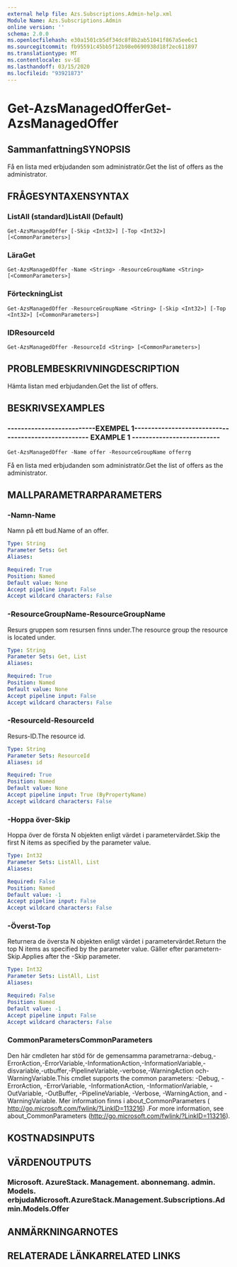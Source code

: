 ```yaml
---
external help file: Azs.Subscriptions.Admin-help.xml
Module Name: Azs.Subscriptions.Admin
online version: ''
schema: 2.0.0
ms.openlocfilehash: e30a1501cb5df34dc8f8b2ab51041f867a5ee6c1
ms.sourcegitcommit: fb95591c45bb5f12b98e0690938d18f2ec611897
ms.translationtype: MT
ms.contentlocale: sv-SE
ms.lasthandoff: 03/15/2020
ms.locfileid: "93921873"
---
```

# <span data-ttu-id="eb8d6-101">Get-AzsManagedOffer</span><span class="sxs-lookup"><span data-stu-id="eb8d6-101">Get-AzsManagedOffer</span></span>

## <span data-ttu-id="eb8d6-102">Sammanfattning</span><span class="sxs-lookup"><span data-stu-id="eb8d6-102">SYNOPSIS</span></span>
<span data-ttu-id="eb8d6-103">Få en lista med erbjudanden som administratör.</span><span class="sxs-lookup"><span data-stu-id="eb8d6-103">Get the list of offers as the administrator.</span></span>

## <span data-ttu-id="eb8d6-104">FRÅGESYNTAXEN</span><span class="sxs-lookup"><span data-stu-id="eb8d6-104">SYNTAX</span></span>

### <span data-ttu-id="eb8d6-105">ListAll (standard)</span><span class="sxs-lookup"><span data-stu-id="eb8d6-105">ListAll (Default)</span></span>
```
Get-AzsManagedOffer [-Skip <Int32>] [-Top <Int32>] [<CommonParameters>]
```

### <span data-ttu-id="eb8d6-106">Lära</span><span class="sxs-lookup"><span data-stu-id="eb8d6-106">Get</span></span>
```
Get-AzsManagedOffer -Name <String> -ResourceGroupName <String> [<CommonParameters>]
```

### <span data-ttu-id="eb8d6-107">Förteckning</span><span class="sxs-lookup"><span data-stu-id="eb8d6-107">List</span></span>
```
Get-AzsManagedOffer -ResourceGroupName <String> [-Skip <Int32>] [-Top <Int32>] [<CommonParameters>]
```

### <span data-ttu-id="eb8d6-108">ID</span><span class="sxs-lookup"><span data-stu-id="eb8d6-108">ResourceId</span></span>
```
Get-AzsManagedOffer -ResourceId <String> [<CommonParameters>]
```

## <span data-ttu-id="eb8d6-109">PROBLEMBESKRIVNING</span><span class="sxs-lookup"><span data-stu-id="eb8d6-109">DESCRIPTION</span></span>
<span data-ttu-id="eb8d6-110">Hämta listan med erbjudanden.</span><span class="sxs-lookup"><span data-stu-id="eb8d6-110">Get the list of offers.</span></span>

## <span data-ttu-id="eb8d6-111">BESKRIVS</span><span class="sxs-lookup"><span data-stu-id="eb8d6-111">EXAMPLES</span></span>

### <span data-ttu-id="eb8d6-112">--------------------------EXEMPEL 1--------------------------</span><span class="sxs-lookup"><span data-stu-id="eb8d6-112">-------------------------- EXAMPLE 1 --------------------------</span></span>
```
Get-AzsManagedOffer -Name offer -ResourceGroupName offerrg
```

<span data-ttu-id="eb8d6-113">Få en lista med erbjudanden som administratör.</span><span class="sxs-lookup"><span data-stu-id="eb8d6-113">Get the list of offers as the administrator.</span></span>

## <span data-ttu-id="eb8d6-114">MALLPARAMETRAR</span><span class="sxs-lookup"><span data-stu-id="eb8d6-114">PARAMETERS</span></span>

### <span data-ttu-id="eb8d6-115">-Namn</span><span class="sxs-lookup"><span data-stu-id="eb8d6-115">-Name</span></span>
<span data-ttu-id="eb8d6-116">Namn på ett bud.</span><span class="sxs-lookup"><span data-stu-id="eb8d6-116">Name of an offer.</span></span>

```yaml
Type: String
Parameter Sets: Get
Aliases: 

Required: True
Position: Named
Default value: None
Accept pipeline input: False
Accept wildcard characters: False
```

### <span data-ttu-id="eb8d6-117">-ResourceGroupName</span><span class="sxs-lookup"><span data-stu-id="eb8d6-117">-ResourceGroupName</span></span>
<span data-ttu-id="eb8d6-118">Resurs gruppen som resursen finns under.</span><span class="sxs-lookup"><span data-stu-id="eb8d6-118">The resource group the resource is located under.</span></span>

```yaml
Type: String
Parameter Sets: Get, List
Aliases: 

Required: True
Position: Named
Default value: None
Accept pipeline input: False
Accept wildcard characters: False
```

### <span data-ttu-id="eb8d6-119">-ResourceId</span><span class="sxs-lookup"><span data-stu-id="eb8d6-119">-ResourceId</span></span>
<span data-ttu-id="eb8d6-120">Resurs-ID.</span><span class="sxs-lookup"><span data-stu-id="eb8d6-120">The resource id.</span></span>

```yaml
Type: String
Parameter Sets: ResourceId
Aliases: id

Required: True
Position: Named
Default value: None
Accept pipeline input: True (ByPropertyName)
Accept wildcard characters: False
```

### <span data-ttu-id="eb8d6-121">-Hoppa över</span><span class="sxs-lookup"><span data-stu-id="eb8d6-121">-Skip</span></span>
<span data-ttu-id="eb8d6-122">Hoppa över de första N objekten enligt värdet i parametervärdet.</span><span class="sxs-lookup"><span data-stu-id="eb8d6-122">Skip the first N items as specified by the parameter value.</span></span>

```yaml
Type: Int32
Parameter Sets: ListAll, List
Aliases: 

Required: False
Position: Named
Default value: -1
Accept pipeline input: False
Accept wildcard characters: False
```

### <span data-ttu-id="eb8d6-123">-Överst</span><span class="sxs-lookup"><span data-stu-id="eb8d6-123">-Top</span></span>
<span data-ttu-id="eb8d6-124">Returnera de översta N objekten enligt värdet i parametervärdet.</span><span class="sxs-lookup"><span data-stu-id="eb8d6-124">Return the top N items as specified by the parameter value.</span></span>
<span data-ttu-id="eb8d6-125">Gäller efter parametern-Skip.</span><span class="sxs-lookup"><span data-stu-id="eb8d6-125">Applies after the -Skip parameter.</span></span>

```yaml
Type: Int32
Parameter Sets: ListAll, List
Aliases: 

Required: False
Position: Named
Default value: -1
Accept pipeline input: False
Accept wildcard characters: False
```

### <span data-ttu-id="eb8d6-126">CommonParameters</span><span class="sxs-lookup"><span data-stu-id="eb8d6-126">CommonParameters</span></span>
<span data-ttu-id="eb8d6-127">Den här cmdleten har stöd för de gemensamma parametrarna:-debug,-ErrorAction,-ErrorVariable,-InformationAction,-InformationVariable,-disvariable,-utbuffer,-PipelineVariable,-verbose,-WarningAction och-WarningVariable.</span><span class="sxs-lookup"><span data-stu-id="eb8d6-127">This cmdlet supports the common parameters: -Debug, -ErrorAction, -ErrorVariable, -InformationAction, -InformationVariable, -OutVariable, -OutBuffer, -PipelineVariable, -Verbose, -WarningAction, and -WarningVariable.</span></span> <span data-ttu-id="eb8d6-128">Mer information finns i about_CommonParameters ( http://go.microsoft.com/fwlink/?LinkID=113216) .</span><span class="sxs-lookup"><span data-stu-id="eb8d6-128">For more information, see about_CommonParameters (http://go.microsoft.com/fwlink/?LinkID=113216).</span></span>

## <span data-ttu-id="eb8d6-129">KOSTNADS</span><span class="sxs-lookup"><span data-stu-id="eb8d6-129">INPUTS</span></span>

## <span data-ttu-id="eb8d6-130">VÄRDEN</span><span class="sxs-lookup"><span data-stu-id="eb8d6-130">OUTPUTS</span></span>

### <span data-ttu-id="eb8d6-131">Microsoft. AzureStack. Management. abonnemang. admin. Models. erbjuda</span><span class="sxs-lookup"><span data-stu-id="eb8d6-131">Microsoft.AzureStack.Management.Subscriptions.Admin.Models.Offer</span></span>

## <span data-ttu-id="eb8d6-132">ANMÄRKNINGAR</span><span class="sxs-lookup"><span data-stu-id="eb8d6-132">NOTES</span></span>

## <span data-ttu-id="eb8d6-133">RELATERADE LÄNKAR</span><span class="sxs-lookup"><span data-stu-id="eb8d6-133">RELATED LINKS</span></span>

